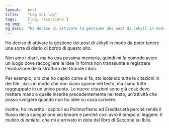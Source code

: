 ```yaml
---
layout:   post
title:    "Log sui log"
tags:     [log, ricorsione ]
og_img:   ""
og_desc:  "Ho deciso di attivare la gestione dei post di Jekyll in modo da poter tenere una sorta di diario di bordo di questo sito."
---
```


Ho deciso di attivare la gestione dei *post* di Jekyll in modo da poter tenere una sorta di diario di bordo di questo sito.

Non amo i diarii, ma ho una pessima memoria, quindi mi fa comodo avere un luogo dove raccogliere le idee in forma non transeunte e registrare l'evoluzione della struttura del Grande Libro.

Per esempio, ora che ho capito come si fa, sto isolando tutte le citazioni in dei file `_data` in modo che non siano sparse nel testo, ma siano tutte raggruppate in un unico punto.
Le nuove citazioni sono già così; devo mettere mano a quelle inserite precedentemente nel testo, un'attività che posso svolgere quando non ho idee su cosa scrivere.

Inoltre, ho invertito i capitoli su Polimorfismo ed Ereditarietà perché rende il flusso della spiegazione più lineare e perché così avrò il tempo di leggere: *Il mulino di amleto*, che mi è arrivato in dote dal libro di Saccone su Iblis. 

 
